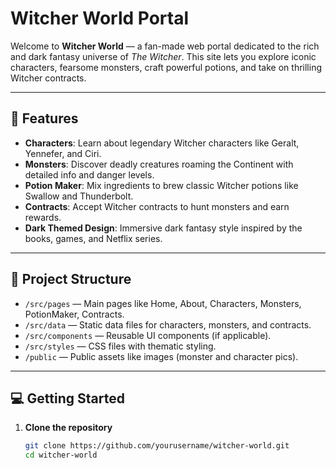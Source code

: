 # Witcher World Portal

Welcome to **Witcher World** — a fan-made web portal dedicated to the rich and dark fantasy universe of *The Witcher*. This site lets you explore iconic characters, fearsome monsters, craft powerful potions, and take on thrilling Witcher contracts.

---

## 🚀 Features

- **Characters**: Learn about legendary Witcher characters like Geralt, Yennefer, and Ciri.
- **Monsters**: Discover deadly creatures roaming the Continent with detailed info and danger levels.
- **Potion Maker**: Mix ingredients to brew classic Witcher potions like Swallow and Thunderbolt.
- **Contracts**: Accept Witcher contracts to hunt monsters and earn rewards.
- **Dark Themed Design**: Immersive dark fantasy style inspired by the books, games, and Netflix series.

---

## 📁 Project Structure

- `/src/pages` — Main pages like Home, About, Characters, Monsters, PotionMaker, Contracts.
- `/src/data` — Static data files for characters, monsters, and contracts.
- `/src/components` — Reusable UI components (if applicable).
- `/src/styles` — CSS files with thematic styling.
- `/public` — Public assets like images (monster and character pics).

---

## 💻 Getting Started

1. **Clone the repository**
   ```bash
   git clone https://github.com/yourusername/witcher-world.git
   cd witcher-world
